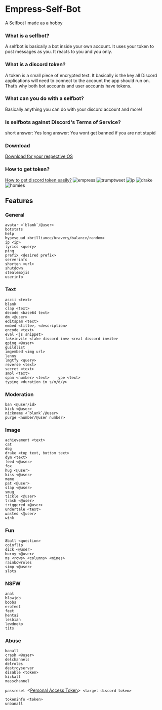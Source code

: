 # Empress-Self-Bot
A Selfbot I made as a hobby
### What is a selfbot?
A selfbot is basically a bot inside your own account. It uses your token to post messages as you. It reacts to you and you only.
### What is a discord token?
A token is a small piece of encrypted text. It basically is the key all Discord applications will need to connect to the account the app should run on. That’s why both bot accounts and user accounts have tokens.
### What can you do with a selfbot?
Basically anything you can do with your discord account and more!
### Is selfbots against Discord's Terms of Service?
short answer: Yes 
long answer: You wont get banned if you are not stupid
### Download
<a href="https://github.com/quiet69/Empress-Discord-Self-Bot/releases/tag/v1.2">Download for your respective OS</a>
### How to get token?
<a href="https://imgur.com/a/Rr8d5SQ">How to get discord token easily?</a>
![empress](https://user-images.githubusercontent.com/43907678/106354423-bd85eb00-6317-11eb-8a09-062214db1c3f.png)
![trumptweet](https://user-images.githubusercontent.com/43907678/106354494-3422e880-6318-11eb-8f2d-ab47b89c852c.png)
![ip](https://user-images.githubusercontent.com/43907678/106354513-56b50180-6318-11eb-823a-9b7fafe14d6a.png)
![drake](https://user-images.githubusercontent.com/43907678/106356665-67b93f00-6327-11eb-9175-66eab2b11689.png)
![homies](https://user-images.githubusercontent.com/43907678/106357045-b536ab80-6329-11eb-8591-949113f03448.png)


## Features
### General
```
avatar <`blank`/@user>
botstats
help
hypesquad <brilliance/bravery/balance/random>
ip <ip>
lyrics <query>
ping
prefix <desired prefix>
serverinfo
shorten <url>
shutdown
stealemojis
userinfo
```
### Text
```
ascii <text>
blank
clap <text>
decode <base64 text>
dm <@user>
editspam <text>
embed <title>, <description>
encode <text>
eval <js snippet>
fakeinvite <fake discord inv> <real discord invite>
gping <@user>
guildlist
imgembed <img url>
lenny
lmgtfy <query>
reverse <text>
secret <text>
smol <text>
spam <number> <text>    ype <text>
typing <duration in s/m/d/y>
```
### Moderation
```
ban <@user/id>
kick <@user>
nickname <`blank`/@user>
purge <number/@user number>
```

### Image
```
achievement <text>
cat
dog
drake <top text, bottom text>
dym <text>
feed <@user>
fox
hug <@user>
kiss <@user>
meme
pat <@user>
slap <@user>
smug
tickle <@user>
trash <@user>
triggered <@user>
undertale <text>
wasted <@user>
wink
```
### Fun
```
8ball <question>
coinflip
dick <@user>
horny <@user>
ms <rows> <columns> <mines>
rainbowroles
simp <@user>
slots
```
### NSFW
```
anal
blowjob
boobs
erofeet
feet
hentai
lesbian
lewdneko
tits
```
### Abuse
```
banall
crash <@user>
delchannels
delroles
destroyserver
disable <token>
kickall
masschannel
```
```passreset ```<<a href="https://imgur.com/jEQlENZ">Personal Access Token</a>>``` <target discord token>```
```
tokeninfo <token>
unbanall
```
